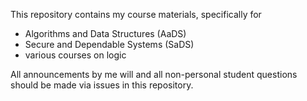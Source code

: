This repository contains my course materials, specifically for
* Algorithms and Data Structures (AaDS)
* Secure and Dependable Systems (SaDS)
* various courses on logic

All announcements by me will and all non-personal student questions should be made via issues in this repository.